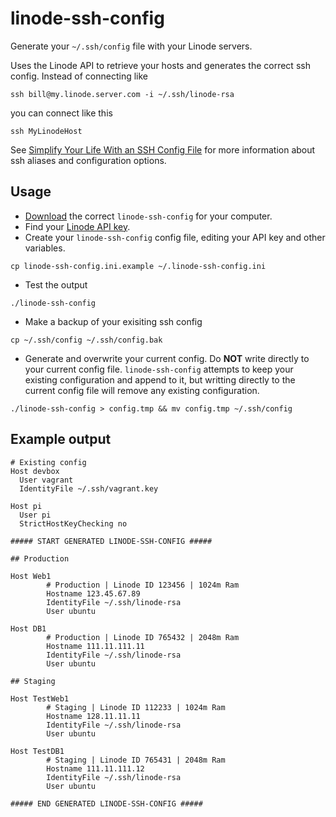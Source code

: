 linode-ssh-config
=================

Generate your `~/.ssh/config` file with your Linode servers.

Uses the Linode API to retrieve your hosts and generates the correct ssh config.
Instead of connecting like

    ssh bill@my.linode.server.com -i ~/.ssh/linode-rsa
	
you can connect like this

    ssh MyLinodeHost
	
See [Simplify Your Life With an SSH Config File](http://nerderati.com/2011/03/simplify-your-life-with-an-ssh-config-file/) for more information about ssh aliases and configuration options.

## Usage

 * [Download](https://github.com/awilliams/linode-ssh-config/releases) the correct `linode-ssh-config` for your computer.
 * Find your [Linode API key](https://manager.linode.com/profile/api_key_create).
 * Create your `linode-ssh-config` config file, editing your API key and other variables.

  `cp linode-ssh-config.ini.example ~/.linode-ssh-config.ini`

 * Test the output

  `./linode-ssh-config`

 * Make a backup of your exisiting ssh config
  
  `cp ~/.ssh/config ~/.ssh/config.bak`

 * Generate and overwrite your current config. Do **NOT** write directly to your current config file. `linode-ssh-config` attempts to keep your existing configuration and append to it, but writting directly to the current config file will remove any existing configuration.
 
  `./linode-ssh-config > config.tmp && mv config.tmp ~/.ssh/config`

## Example output
```
# Existing config
Host devbox
  User vagrant
  IdentityFile ~/.ssh/vagrant.key

Host pi
  User pi
  StrictHostKeyChecking no

##### START GENERATED LINODE-SSH-CONFIG #####

## Production

Host Web1
        # Production | Linode ID 123456 | 1024m Ram
        Hostname 123.45.67.89
        IdentityFile ~/.ssh/linode-rsa
        User ubuntu

Host DB1
        # Production | Linode ID 765432 | 2048m Ram
        Hostname 111.11.111.11
        IdentityFile ~/.ssh/linode-rsa
        User ubuntu

## Staging

Host TestWeb1
        # Staging | Linode ID 112233 | 1024m Ram
        Hostname 128.11.11.11
        IdentityFile ~/.ssh/linode-rsa
        User ubuntu

Host TestDB1
        # Staging | Linode ID 765431 | 2048m Ram
        Hostname 111.11.111.12
        IdentityFile ~/.ssh/linode-rsa
        User ubuntu

##### END GENERATED LINODE-SSH-CONFIG #####
```
